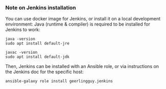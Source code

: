 



### Note on Jenkins installation
You can use docker image for Jenkins, or install it on a local development environment:
Java (runtime & compiler) is required to be installed for Jenkins to work:
```
java -version
sudo apt install default-jre

javac -version
sudo apt install default-jdk
```
Then, Jenkins can be installed with an Ansible role, or via instructions on the Jenkins doc for the specific host:
```
ansible-galaxy role install geerlingguy.jenkins
```

